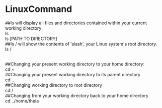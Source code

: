 # LinuxCommand

##ls will display all files and directories contained within your current working directory </br>
ls </br>
ls [PATH TO DIRECTORY] </br>
##ls / will show the contents of 'slash', your Linux system's root directory. </br>
ls / </br></br>

##Changing your present working directory to your home directory:</br>
cd ~ </br>
##Changing your present working directory to its parent directory </br>
cd .. </br>
##Changing working directory to root directory </br>
cd / </br>
##Changing from your working directory back to your home directory </br>
cd ../home/theia </br>


